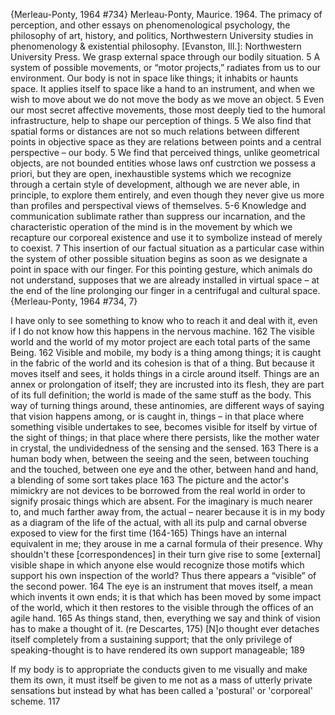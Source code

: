 ﻿{Merleau-Ponty, 1964 #734}
Merleau-Ponty, Maurice. 1964. The primacy of perception, and other essays on phenomenological psychology, the philosophy of art, history, and politics, Northwestern University studies in phenomenology & existential philosophy. [Evanston, Ill.]: Northwestern University Press.
We grasp external space through our bodily situation. 5
A system of possible movements, or “motor projects,” radiates from us to our environment. Our body is not in space like things; it inhabits or haunts space. It applies itself to space like a hand to an instrument, and when we wish to move about we do not move the body as we move an object. 5
Even our most secret affective movements, those most deeply tied to the humoral infrastructure, help to shape our perception of things. 5
We also find that spatial forms or distances are not so much relations between different points in objective space as they are relations between points and a central perspective – our body. 5
We find that perceived things, unlike geometrical objects, are not bounded entities whose laws onf custrction we possess a priori,  but they are open, inexhaustible systems which we recognize through a certain style of development, although we are never able, in principle, to explore them entirely, and even though they never give us more than profiles and perspectival views of themselves. 5-6
Knowledge and communication sublimate rather than suppress our incarnation, and the characteristic operation of the mind is in the movement by which we recapture our corporeal existence and use it to symbolize instead of merely to coexist. 7
 This insertion of our factual situation as a particular case within the system of other possible situation begins as soon as we designate  a point in space with our finger. For this pointing gesture, which animals do not understand, supposes that we are already installed in virtual space – at the end of the line prolonging our finger in a centrifugal and cultural space.  {Merleau-Ponty, 1964 #734, 7}

I have only to see something to know who to reach it and deal with it, even if I do not know how this happens in the nervous machine.  162
The visible world and the world of my motor project are each total parts of the same Being. 162
Visible and mobile, my body is a thing among things; it is caught in the fabric of the world and its cohesion is that of a thing. But because it moves itself and sees, it holds things in a circle around itself. Things are an annex or prolongation of itself; they are incrusted into its flesh, they are part of its full definition; the world is made of the same stuff as the body. This way of turning things around, these antinomies, are different ways of saying that vision happens among, or is caught in, things – in that place where something visible undertakes to see, becomes visible for itself by virtue of the sight of things; in that place where there persists, like the mother water in crystal, the undividedness of the sensing and the sensed. 163
There is a human body when, between the seeing and the seen, between touching and the touched, between one eye and the other, between hand and hand, a blending of some sort takes place 163
The picture and the actor's mimickry are not devices to be borrowed from the real world in order to signify prosaic things which are absent. For the imaginary is much nearer to, and much farther away from, the actual – nearer because it is in my body as a diagram of the life of the actual, with all its pulp and carnal obverse exposed to view for the first time (164-165)
Things have an internal equivalent in me; they arouse in me a carnal formula of their presence. Why shouldn't these [correspondences] in their turn give rise to some [external] visible shape in which anyone else would recognize those motifs which support his own inspection of the world? Thus there appears a “visible” of the second power. 164
The eye is an instrument that moves itself, a mean which invents it own ends; it is that which  has been moved by some impact of the world, which it then restores to the visible through the offices of an agile hand.  165
As things stand, then, everything we say and think of vision has to make a thought  of it. (re Descartes, 175)
[N]o thought ever detaches itself completely from a sustaining support; that the only privilege of speaking-thought is to have rendered its own support manageable; 189

If my body is to appropriate the conducts given to me visually and make them its own, it must itself be given to me not as a mass of utterly private sensations but instead by what has been called a 'postural' or 'corporeal' scheme. 117


